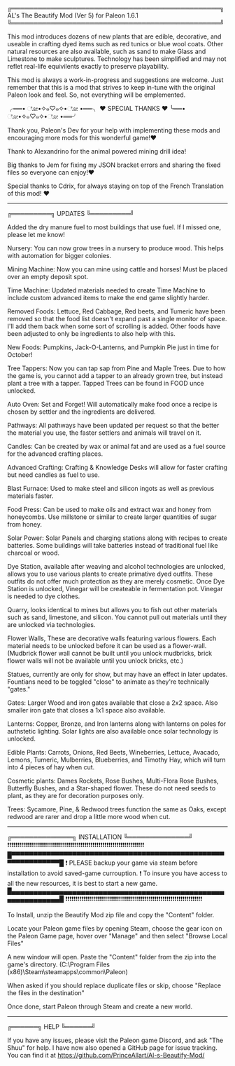 ╔════════════════════════════════════════════════╗
  AL's The Beautify Mod (Ver 5) for Paleon 1.6.1
╚════════════════════════════════════════════════╝

This mod introduces dozens of new plants that are edible, decorative, and useable in crafting dyed items such as red tunics or blue wool coats. Other natural resources are also available, such as sand to make Glass and Limestone to make sculptures. Technology has been simplified and may not reflet real-life equivilents exactly to preserve playability.

This mod is always a work-in-progress and suggestions are welcome. Just remember that this is a mod that strives to keep in-tune with the original Paleon look and feel. So, not everything will be emplemented.

╭══• ೋ•✧๑♡๑✧•ೋ •══╮
  ❤ SPECIAL  THANKS ❤
╰══• ೋ•✧๑♡๑✧•ೋ •══╯

Thank you, Paleon's Dev for your help with implementing these mods and encouraging more mods for this wonderful game!❤

Thank to Alexandrino for the animal powered mining drill idea!

Big thanks to Jem for fixing my JSON bracket errors and sharing the fixed files so everyone can enjoy!❤

Special thanks to Cdrix, for always staying on top of the French Translation of this mod! ❤

--------------------------------------------------------------------
╔═════════╗
  UPDATES
╚═════════╝

Added the dry manure fuel to most buildings that use fuel. If I missed one, please let me know!

Nursery: You can now grow trees in a nursery to produce wood. This helps with automation for bigger colonies.

Mining Machine: Now you can mine using cattle and horses! Must be placed over an empty deposit spot.

Time Machine: Updated materials needed to create Time Machine to include custom advanced items to make the end game slightly harder.

Removed Foods: Lettuce, Red Cabbage, Red beets, and Tumeric have been removed so that the food list doesn't expand past a single monitor of space. I'll add them back when some sort of scrolling is added. Other foods have been adjusted to only be ingredients to also help with this.

New Foods: Pumpkins, Jack-O-Lanterns, and Pumpkin Pie just in time for October!

Tree Tappers: Now you can tap sap from Pine and Maple Trees. Due to how the game is, you cannot add a tapper to an already grown tree, but instead plant a tree with a tapper. Tapped Trees can be found in FOOD unce unlocked.

Auto Oven: Set and Forget! Will automatically make food once a recipe is chosen by settler and the ingredients are delivered.

Pathways: All pathways have been updated per request so that the better the material you use, the faster settlers and animals will travel on it. 

Candles: Can be created by wax or animal fat and are used as a fuel source for the advanced crafting places.

Advanced Crafting: Crafting & Knowledge Desks will allow for faster crafting but need candles as fuel to use.

Blast Furnace: Used to make steel and silicon ingots as well as previous materials faster.

Food Press: Can be used to make oils and extract wax and honey from honeycombs. Use millstone or similar to create larger quantities of sugar from honey.

Solar Power: Solar Panels and charging stations along with recipes to create batteries. Some buildings will take batteries instead of traditional fuel like charcoal or wood.

Dye Station, available after weaving and alcohol technologies are unlocked, allows you to use various plants to create primative dyed outfits. These outfits do not offer much protection as they are merely cosmetic.
Once Dye Station is unlocked, Vinegar will be createable in fermentation pot. Vinegar is needed to dye clothes.

Quarry, looks identical to mines but allows you to fish out other materials such as sand, limestone, and silicon. You cannot pull out materials until they are unlocked via technologies. 

Flower Walls, These are decorative walls featuring various flowers. Each material needs to be unlocked before it can be used as a flower-wall. (Mudbrick flower wall cannot be built until you unlock mudbricks, brick flower walls will not be available until you unlock bricks, etc.)

Statues, currently are only for show, but may have an effect in later updates. Fountians need to be toggled "close" to animate as they're technically "gates."

Gates: Larger Wood and iron gates available that close a 2x2 space. Also smaller iron gate that closes a 1x1 space also available. 

Lanterns: Copper, Bronze, and Iron lanterns along with lanterns on poles for authstetic lighting. Solar lights are also available once solar technology is unlocked.

Edible Plants:
Carrots, Onions, Red Beets, Wineberries, Lettuce, Avacado, Lemons, Tumeric, Mulberries, Blueberries, and Timothy Hay, which will turn into 4 pieces of hay when cut.

Cosmetic plants:
Dames Rockets, Rose Bushes, Multi-Flora Rose Bushes, Butterfly Bushes, and a Star-shaped flower. These do not need seeds to plant, as they are for decoration purposes only.

Trees:
Sycamore, Pine, & Redwood trees function the same as Oaks, except redwood are rarer and drop a little more wood when cut.

--------------------------------------------------------------------
╔══════════════╗
  INSTALLATION
╚══════════════╝
❗❗❗❗❗❗❗❗❗❗❗❗❗❗❗❗❗❗❗❗❗❗❗❗❗❗❗❗❗❗❗❗❗❗❗❗❗❗❗❗❗❗❗❗❗❗❗❗❗❗❗❗❗❗❗❗❗❗❗❗❗❗❗❗❗❗❗❗❗
█▀▀▀▀▀▀▀▀▀▀▀▀▀▀▀▀▀▀▀▀▀▀▀▀▀▀▀▀▀▀▀▀▀▀▀▀▀▀▀▀▀▀▀▀▀▀▀▀▀▀▀▀▀▀▀▀▀▀▀▀▀█
  ❗ PLEASE backup your game via steam before installation to 
  avoid saved-game currouption. 
  ❗ To insure you have access to all the new resources, it is
    best to start a new game.
█▄▄▄▄▄▄▄▄▄▄▄▄▄▄▄▄▄▄▄▄▄▄▄▄▄▄▄▄▄▄▄▄▄▄▄▄▄▄▄▄▄▄▄▄▄▄▄▄▄▄▄▄▄▄▄▄▄▄▄▄▄█
❗❗❗❗❗❗❗❗❗❗❗❗❗❗❗❗❗❗❗❗❗❗❗❗❗❗❗❗❗❗❗❗❗❗❗❗❗❗❗❗❗❗❗❗❗❗❗❗❗❗❗❗❗❗❗❗❗❗❗❗❗❗❗❗❗❗❗❗❗

To Install, unzip the Beautify Mod zip file and copy the "Content" folder.

Locate your Paleon game files by opening Steam, choose the gear icon on the Paleon Game page, hover over "Manage" and then select "Browse Local Files"

A new window will open. Paste the "Content" folder from the zip into the game's directory. (C:\Program Files (x86)\Steam\steamapps\common\Paleon)

When asked if you should replace duplicate files or skip, choose "Replace the files in the destination"

Once done, start Paleon through Steam and create a new world.

--------------------------------------------------------------------
╔══════╗
  HELP
╚══════╝

If you have any issues, please visit the Paleon game Discord, and ask "The Shuu" for help.
I have now also opened a GitHub page for issue tracking. You can find it at https://github.com/PrinceAllart/Al-s-Beautify-Mod/
